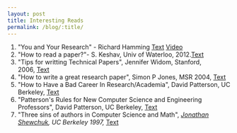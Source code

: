 ```yaml
---
layout: post
title: Interesting Reads
permalink: /blog/:title/
---
```


<div dir="ltr" style="text-align: left;" trbidi="on">
<ol style="text-align: left;">
<li>"You and Your Research" - Richard Hamming <a href="http://www.cs.virginia.edu/~robins/YouAndYourResearch.html" target="_blank">Text</a> <a href="https://www.youtube.com/watch?v=a1zDuOPkMSw" target="_blank">Video</a></li>
<li>"How to read a paper?"- S. Keshav, Univ of Waterloo, 2012.<a href="http://www.google.co.in/url?sa=t&amp;rct=j&amp;q=&amp;esrc=s&amp;source=web&amp;cd=1&amp;ved=0CB4QFjAAahUKEwi32ZOxh8bHAhXMCI4KHQjdBvs&amp;url=http%3A%2F%2Fccr.sigcomm.org%2Fonline%2Ffiles%2Fp83-keshavA.pdf&amp;ei=NFTdVbfvOcyRuASIupvYDw&amp;usg=AFQjCNHA9Lmr9aXIbO4OP25Z9sULqIvXKA&amp;sig2=hTqkrWXml8IjBl7fCB-NqQ" target="_blank">Text</a></li>
<li>"Tips for writting Technical Papers", Jennifer Widom, Stanford, 2006,&nbsp;<a href="http://cs.stanford.edu/people/widom/paper-writing.html" target="_blank">Text</a></li>
<li>"How to write a great research paper", Simon P Jones, MSR 2004,&nbsp;<a href="http://research.microsoft.com/en-us/um/people/simonpj/papers/giving-a-talk/giving-a-talk.htm" target="_blank">Text</a></li>
<!--break-->
<li><span style="mso-bidi-font-weight: normal;">"How to Have a Bad
Career In Research/Academia"<span id="goog_1397175034"></span><span id="goog_1397175035"></span>, David Patterson, UC Berkeley, <a href="http://www.cs.berkeley.edu/~pattrsn/talks/nontech.html" target="_blank">Text</a></span></li>
<li><span style="mso-bidi-font-weight: normal;">"Patterson's Rules for
New Computer Science and Engineering Professors", David Patterson, UC Berkeley, </span><span style="mso-bidi-font-weight: normal;"><a href="http://www.cs.berkeley.edu/~pattrsn/talks/nontech.html" target="_blank">Text</a></span></li>
<li>"Three sins of authors in Computer Science and Math",&nbsp;<a href="http://www.cs.berkeley.edu/~jrs" style="background-color: white; font-style: italic;">Jonathan Shewchuk</a><span style="background-color: white;"><i>, UC Berkeley 1997,&nbsp;</i><a href="http://www.cs.cmu.edu/~jrs/sins.html" target="_blank">Text</a></span></li>
</ol>
</div>

